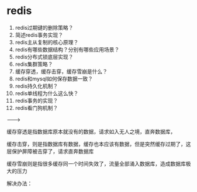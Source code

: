 # redis

1. redis过期键的删除策略？
2. 简述redis事务实现？
3. redis主从复制的核心原理？
4. redis有哪些数据结构？分别有哪些应用场景？
5. redis分布式锁底层实现？
6. redis集群策略？
7. 缓存穿透，缓存击穿，缓存雪崩是什么？
8. redis和mysql如何保存数据一致？
9. redis持久化机制？
10. redis单线程为什么这么快？
11. redis事务的实现？
12. redis看门狗机制？

\--->

缓存穿透是指数据库原本就没有的数据，请求如入无人之境，直奔数据库，

缓存击穿，则是指数据库有数据，缓存也本应该有数据，但是突然缓存过期了，这层保护屏障被击穿了，请求直奔数据库

缓存雪崩则是指很多缓存同一个时间失效了，流量全部涌入数据库，造成数据库极大的压力

解决办法：
